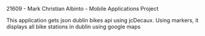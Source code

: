 21609 - Mark Christian Albinto - Mobile Applications Project

This application gets json dublin bikes api using jcDecaux.
Using markers, it displays all bike stations in dublin using google maps

